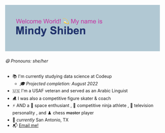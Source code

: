 ![image](https://raw.githubusercontent.com/mindyshiben/mindyshiben/81f94a4bb6d2529a81928557b9b7bb618c5262e8/header.png)

###### 😄 *Pronouns: she/her*  
* 📚 I'm currently studying data science at Codeup 
   * *🎓  Projected completion: August 2022*
* :us: I'm a USAF veteran and served as an Arabic Linguist
* ⛸ I was also a competitive figure skater & coach
* ⚡ AND a 🚀 space enthusiant , 💪 competitive ninja athlete , 🎥 television personality , and ♟️ chess ~~master~~ player 
* :round_pushpin: *currently* San Antonio, TX
* 📬  [Email me!](mailto:mindy.shiben@gmail.com)


<!--
**mindyshiben/mindyshiben** is a ✨ _special_ ✨ repository because its `README.md` (this file) appears on your GitHub profile.

Here are some ideas to get you started:

- 🔭 I’m currently working on ...
- 🌱 I’m currently learning ...
- 👯 I’m looking to collaborate on ...
- 🤔 I’m looking for help with ...
- 💬 Ask me about ...
- 📫 How to reach me: ...
- 😄 Pronouns: ...
- ⚡ Fun fact: ...
-->
